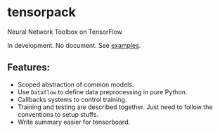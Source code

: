# tensorpack
Neural Network Toolbox on TensorFlow

In development. No document. See [examples](https://github.com/ppwwyyxx/tensorpack/tree/master/examples).

## Features:
+ Scoped abstraction of common models.
+ Use `Dataflow` to define data preprocessing in pure Python.
+ Callbacks systems to control training.
+ Training and testing are described together. Just need to follow the conventions to setup stuffs.
+ Write summary easier for tensorboard.
